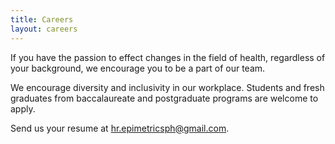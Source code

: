 ```yaml
---
title: Careers
layout: careers
---
```


If you have the passion to effect changes in the field of health, regardless of your background, we encourage you to be a part of our team.

We encourage diversity and inclusivity in our workplace. Students and fresh graduates from baccalaureate and postgraduate programs are welcome to apply.

Send us your resume at <a href="mailto:hr.epimetricsph@gmail.com?Subject=I&20am%20awesome" target="_top">hr.epimetricsph@gmail.com</a>.